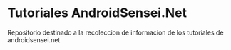 Tutoriales AndroidSensei.Net
==================

Repositorio destinado a la recoleccion de informacion de los tutoriales de androidsensei.net
